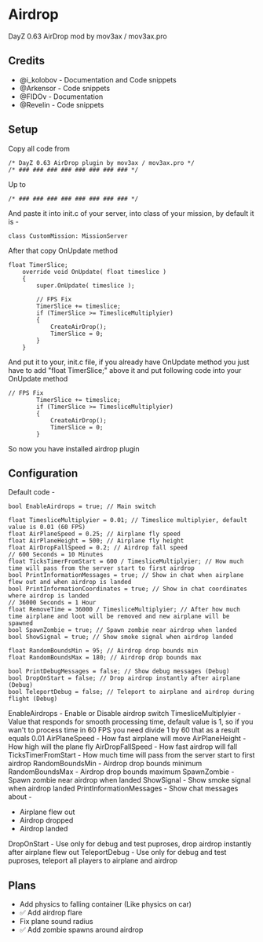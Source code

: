 # Airdrop
DayZ 0.63 AirDrop mod by mov3ax / mov3ax.pro

## Credits

* @i_kolobov - Documentation and Code snippets
* @Arkensor - Code snippets
* @FIDOv - Documentation
* @Revelin - Code snippets

## Setup

Copy all code from 

```
/* DayZ 0.63 AirDrop plugin by mov3ax / mov3ax.pro */
/* ### ### ### ### ### ### ### ### */
```

Up to

```
/* ### ### ### ### ### ### ### ### */
```

And paste it into init.c of your server, into class of your mission, by default it is -

```
class CustomMission: MissionServer
```

After that copy OnUpdate method

```
float TimerSlice;
	override void OnUpdate( float timeslice )
	{
		super.OnUpdate( timeslice );

		// FPS Fix
		TimerSlice += timeslice;
		if (TimerSlice >= TimesliceMultiplyier)
		{
			CreateAirDrop();
			TimerSlice = 0;	
		}
	}
```

And put it to your, init.c file, if you already have OnUpdate method you just have to add "float TimerSlice;" above it and put following  code into your OnUpdate method

```
// FPS Fix
		TimerSlice += timeslice;
		if (TimerSlice >= TimesliceMultiplyier)
		{
			CreateAirDrop();
			TimerSlice = 0;	
		}
```

So now you have installed airdrop plugin

## Configuration

Default code -

```
bool EnableAirdrops = true; // Main switch

float TimesliceMultiplyier = 0.01; // Timeslice multiplyier, default value is 0.01 (60 FPS)
float AirPlaneSpeed = 0.25; // Airplane fly speed 
float AirPlaneHeight = 500; // Airplane fly height 
float AirDropFallSpeed = 0.2; // Airdrop fall speed 
// 600 Seconds = 10 Minutes
float TicksTimerFromStart = 600 / TimesliceMultiplyier; // How much time will pass from the server start to first airdrop
bool PrintInformationMessages = true; // Show in chat when airplane flew out and when airdrop is landed
bool PrintInformationCoordinates = true; // Show in chat coordinates where airdrop is landed
// 36000 Seconds = 1 Hour
float RemoveTime = 36000 / TimesliceMultiplyier; // After how much time airplane and loot will be removed and new airplane will be spawned
bool SpawnZombie = true; // Spawn zombie near airdrop when landed
bool ShowSignal = true; // Show smoke signal when airdrop landed

float RandomBoundsMin = 95; // Airdrop drop bounds min
float RandomBoundsMax = 180; // Airdrop drop bounds max
	
bool PrintDebugMessages = false; // Show debug messages (Debug)
bool DropOnStart = false; // Drop airdrop instantly after airplane (Debug)
bool TeleportDebug = false; // Teleport to airplane and airdrop during flight (Debug)
```

EnableAirdrops - Enable or Disable airdrop switch
TimesliceMultiplyier - Value that responds for smooth processing time, default value is 1, so if you wan't to process time in 60 FPS you need divide 1 by 60 that as a result equals 0.01
AirPlaneSpeed - How fast airplane will move
AirPlaneHeight - How high will the plane fly
AirDropFallSpeed - How fast airdrop will fall
TicksTimerFromStart - How much time will pass from the server start to first airdrop
RandomBoundsMin - Airdrop drop bounds minimum
RandomBoundsMax - Airdrop drop bounds maximum
SpawnZombie - Spawn zombie near airdrop when landed
ShowSignal - Show smoke signal when airdrop landed
PrintInformationMessages - Show chat messages about -

* Airplane flew out
* Airdrop dropped
* Airdrop landed

DropOnStart - Use only for debug and test puproses, drop airdrop instantly after airplane flew out
TeleportDebug - Use only for debug and test puproses, teleport all players to airplane and airdrop

## Plans

* Add physics to falling container (Like physics on car)
* ✅ Add airdrop flare
* Fix plane sound radius
* ✅ Add zombie spawns around airdrop
